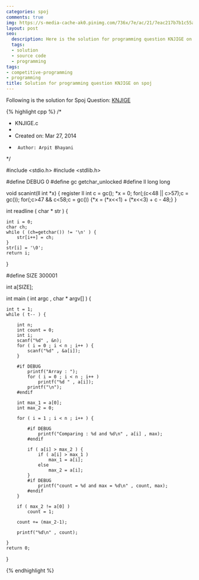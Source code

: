 ```yaml
---
categories: spoj
comments: true
img: https://s-media-cache-ak0.pinimg.com/736x/7e/ac/21/7eac217b7b1c55ab7fd56758e4e181be.jpg
layout: post
seo:
  description: Here is the solution for programming question KNJIGE on spoj
  tags:
  - solution
  - source code
  - programming
tags:
- competitive-programming
- programming
title: Solution for programming question KNJIGE on spoj
---
```


Following is the solution for Spoj Question: [KNJIGE](http://www.spoj.com/problems/KNJIGE/)

{% highlight cpp %}
/*
 * KNJIGE.c
 *
 *  Created on: Mar 27, 2014
 *      Author: Arpit Bhayani
 */


#include <stdio.h>
#include <stdlib.h>

#define DEBUG 0
#define gc getchar_unlocked
#define ll long long

void scanint(ll int *x) {
	register ll int c = gc();
	*x = 0;
	for(;(c<48 || c>57);c = gc());
	for(;c>47 && c<58;c = gc()) {*x = (*x<<1) + (*x<<3) + c - 48;}
}

int readline ( char * str ) {

	int i = 0;
	char ch;
	while ( (ch=getchar()) != '\n' ) {
		str[i++] = ch;
	}
	str[i] = '\0';
	return i;
}

#define SIZE 300001

int a[SIZE];

int main ( int argc , char * argv[] ) {

	int t = 1;
	while ( t-- ) {

		int n;
		int count = 0;
		int i;
		scanf("%d" , &n);
		for ( i = 0 ; i < n ; i++ ) {
			scanf("%d" , &a[i]);
		}

		#if DEBUG
			printf("Array : ");
			for ( i = 0 ; i < n ; i++ )
				printf("%d " , a[i]);
			printf("\n");
		#endif

		int max_1 = a[0];
		int max_2 = 0;

		for ( i = 1 ; i < n ; i++ ) {

			#if DEBUG
				printf("Comparing : %d and %d\n" , a[i] , max);
			#endif

			if ( a[i] > max_2 ) {
				if ( a[i] > max_1 )
					max_1 = a[i];
				else
					max_2 = a[i];
			}
			#if DEBUG
				printf("count = %d and max = %d\n" , count, max);
			#endif
		}

		if ( max_2 != a[0] )
			count = 1;

		count += (max_2-1);

		printf("%d\n" , count);

	}
	return 0;
}

{% endhighlight %}